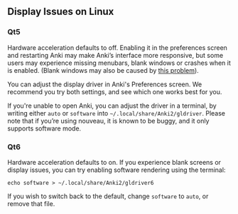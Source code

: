 ## Display Issues on Linux

### Qt5

Hardware acceleration defaults to off. Enabling it in the preferences screen and
restarting Anki may make Anki’s interface more responsive, but some users may
experience missing menubars, blank windows or crashes when it is enabled.
(Blank windows may also be caused by [this problem](./blank-window.md)).

You can adjust the display driver in Anki's Preferences screen. We
recommend you try both settings, and see which one works best for you.

If you're unable to open Anki, you can adjust the driver in a terminal, by
writing either `auto` or `software` into `~/.local/share/Anki2/gldriver`. Please
note that if you’re using nouveau, it is known to be buggy, and it only supports
software mode.

### Qt6

Hardware acceleration defaults to on. If you experience blank screens
or display issues, you can try enabling software rendering using the terminal:

```
echo software > ~/.local/share/Anki2/gldriver6
```

If you wish to switch back to the default, change `software` to `auto`, or
remove that file.
